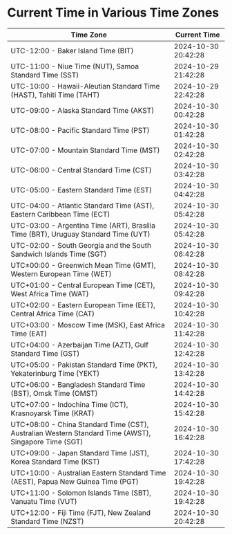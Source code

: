 # Current Time in Various Time Zones

| Time Zone | Current Time |
|-----------|--------------|
| UTC-12:00 - Baker Island Time (BIT) | 2024-10-30 20:42:28 |
| UTC-11:00 - Niue Time (NUT), Samoa Standard Time (SST) | 2024-10-29 21:42:28 |
| UTC-10:00 - Hawaii-Aleutian Standard Time (HAST), Tahiti Time (TAHT) | 2024-10-29 22:42:28 |
| UTC-09:00 - Alaska Standard Time (AKST) | 2024-10-30 00:42:28 |
| UTC-08:00 - Pacific Standard Time (PST) | 2024-10-30 01:42:28 |
| UTC-07:00 - Mountain Standard Time (MST) | 2024-10-30 02:42:28 |
| UTC-06:00 - Central Standard Time (CST) | 2024-10-30 03:42:28 |
| UTC-05:00 - Eastern Standard Time (EST) | 2024-10-30 04:42:28 |
| UTC-04:00 - Atlantic Standard Time (AST), Eastern Caribbean Time (ECT) | 2024-10-30 05:42:28 |
| UTC-03:00 - Argentina Time (ART), Brasília Time (BRT), Uruguay Standard Time (UYT) | 2024-10-30 05:42:28 |
| UTC-02:00 - South Georgia and the South Sandwich Islands Time (SGT) | 2024-10-30 06:42:28 |
| UTC±00:00 - Greenwich Mean Time (GMT), Western European Time (WET) | 2024-10-30 08:42:28 |
| UTC+01:00 - Central European Time (CET), West Africa Time (WAT) | 2024-10-30 09:42:28 |
| UTC+02:00 - Eastern European Time (EET), Central Africa Time (CAT) | 2024-10-30 10:42:28 |
| UTC+03:00 - Moscow Time (MSK), East Africa Time (EAT) | 2024-10-30 11:42:28 |
| UTC+04:00 - Azerbaijan Time (AZT), Gulf Standard Time (GST) | 2024-10-30 12:42:28 |
| UTC+05:00 - Pakistan Standard Time (PKT), Yekaterinburg Time (YEKT) | 2024-10-30 13:42:28 |
| UTC+06:00 - Bangladesh Standard Time (BST), Omsk Time (OMST) | 2024-10-30 14:42:28 |
| UTC+07:00 - Indochina Time (ICT), Krasnoyarsk Time (KRAT) | 2024-10-30 15:42:28 |
| UTC+08:00 - China Standard Time (CST), Australian Western Standard Time (AWST), Singapore Time (SGT) | 2024-10-30 16:42:28 |
| UTC+09:00 - Japan Standard Time (JST), Korea Standard Time (KST) | 2024-10-30 17:42:28 |
| UTC+10:00 - Australian Eastern Standard Time (AEST), Papua New Guinea Time (PGT) | 2024-10-30 19:42:28 |
| UTC+11:00 - Solomon Islands Time (SBT), Vanuatu Time (VUT) | 2024-10-30 19:42:28 |
| UTC+12:00 - Fiji Time (FJT), New Zealand Standard Time (NZST) | 2024-10-30 20:42:28 |
